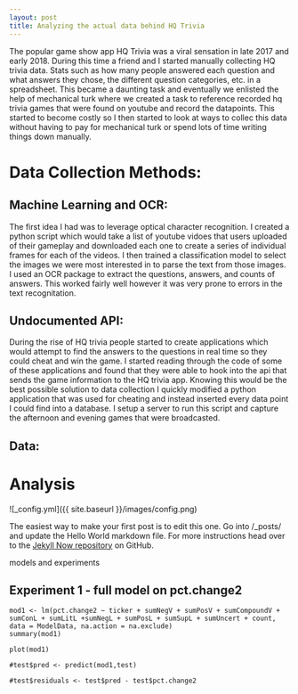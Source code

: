 ```yaml
---
layout: post
title: Analyzing the actual data behind HQ Trivia
---
```


The popular game show app HQ Trivia was a viral sensation in late 2017 and early 2018. During this time a friend and I started manually collecting HQ trivia data. Stats such as how many people answered each question and what answers they chose, the different question categories, etc. in a spreadsheet. This became a daunting task and eventually we enlisted the help of mechanical turk where we created a task to reference recorded hq trivia games that were found on youtube and record the datapoints. This started to become costly so I then started to look at ways to collec this data without having to pay for mechanical turk or spend lots of time writing things down manually. 

# Data Collection Methods: 

## Machine Learning and OCR:
The first idea I had was to leverage optical character recognition. I created a python script which would take a list of youtube vidoes that users uploaded of their gameplay and downloaded each one to create a series of individual frames for each of the videos. I then trained a classification model to select the images we were most interested in to parse the text from those images. I used an OCR package to extract the questions, answers, and counts of answers. This worked fairly well however it was very prone to errors in the text recognitation. 

## Undocumented API:
During the rise of HQ trivia people started to create applications which would attempt to find the answers to the questions in real time so they could cheat and win the game. I started reading through the code of some of these applications and found that they were able to hook into the api that sends the game information to the HQ trivia app. Knowing this would be the best possible solution to data collection I quickly modified a python application that was used for cheating and instead inserted every data point I could find into a database. I setup a server to run this script and capture the afternoon and evening games that were broadcasted. 

## Data: 



# Analysis 



![_config.yml]({{ site.baseurl }}/images/config.png)

The easiest way to make your first post is to edit this one. Go into /_posts/ and update the Hello World markdown file. For more instructions head over to the [Jekyll Now repository](https://github.com/barryclark/jekyll-now) on GitHub.

models and experiments 

## Experiment 1 - full model on pct.change2 
```{r}
mod1 <- lm(pct.change2 ~ ticker + sumNegV + sumPosV + sumCompoundV + sumConL + sumLitL +sumNegL + sumPosL + sumSupL + sumUncert + count, data = ModelData, na.action = na.exclude)
summary(mod1)

plot(mod1)

#test$pred <- predict(mod1,test)

#test$residuals <- test$pred - test$pct.change2

```

